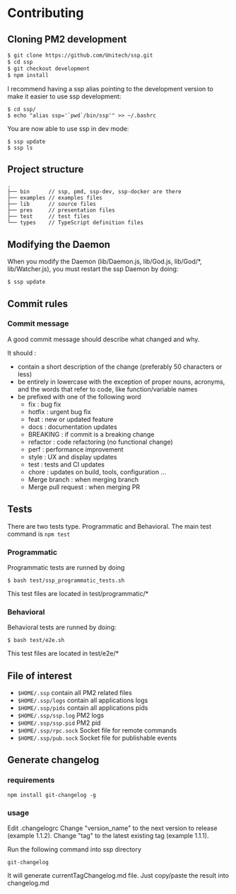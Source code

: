 # Contributing

## Cloning PM2 development

```bash
$ git clone https://github.com/Unitech/ssp.git
$ cd ssp
$ git checkout development
$ npm install
```

I recommend having a ssp alias pointing to the development version to make it easier to use ssp development:

```
$ cd ssp/
$ echo "alias ssp='`pwd`/bin/ssp'" >> ~/.bashrc
```

You are now able to use ssp in dev mode:

```
$ ssp update
$ ssp ls
```

## Project structure

```
.
├── bin      // ssp, pmd, ssp-dev, ssp-docker are there
├── examples // examples files
├── lib      // source files
├── pres     // presentation files
├── test     // test files
└── types    // TypeScript definition files
```

## Modifying the Daemon

When you modify the Daemon (lib/Daemon.js, lib/God.js, lib/God/*, lib/Watcher.js), you must restart the ssp Daemon by doing:

```
$ ssp update
```

## Commit rules

### Commit message

A good commit message should describe what changed and why.

It should :
  * contain a short description of the change (preferably 50 characters or less)
  * be entirely in lowercase with the exception of proper nouns, acronyms, and the words that refer to code, like function/variable names
  * be prefixed with one of the following word
    * fix : bug fix
    * hotfix : urgent bug fix
    * feat : new or updated feature
    * docs : documentation updates
    * BREAKING : if commit is a breaking change
    * refactor : code refactoring (no functional change)
    * perf : performance improvement
    * style : UX and display updates
    * test : tests and CI updates
    * chore : updates on build, tools, configuration ...
    * Merge branch : when merging branch
    * Merge pull request : when merging PR

## Tests

There are two tests type. Programmatic and Behavioral.
The main test command is `npm test`

### Programmatic

Programmatic tests are runned by doing

```
$ bash test/ssp_programmatic_tests.sh
```

This test files are located in test/programmatic/*

### Behavioral

Behavioral tests are runned by doing:

```
$ bash test/e2e.sh
```

This test files are located in test/e2e/*

## File of interest

- `$HOME/.ssp` contain all PM2 related files
- `$HOME/.ssp/logs` contain all applications logs
- `$HOME/.ssp/pids` contain all applications pids
- `$HOME/.ssp/ssp.log` PM2 logs
- `$HOME/.ssp/ssp.pid` PM2 pid
- `$HOME/.ssp/rpc.sock` Socket file for remote commands
- `$HOME/.ssp/pub.sock` Socket file for publishable events

## Generate changelog

### requirements

```
npm install git-changelog -g
```

### usage

Edit .changelogrc
Change "version_name" to the next version to release (example 1.1.2).
Change "tag" to the latest existing tag (example 1.1.1).

Run the following command into ssp directory
```
git-changelog
```

It will generate currentTagChangelog.md file.
Just copy/paste the result into changelog.md

